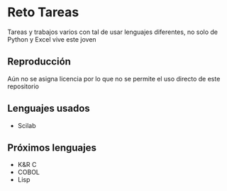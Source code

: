 # Reto Tareas
Tareas y trabajos varios con tal de usar lenguajes diferentes,
no solo de Python y Excel vive este joven

## Reproducción
Aún no se asigna licencia por lo que no se permite el uso directo 
de este repositorio

## Lenguajes usados
- Scilab

## Próximos lenguajes
- K&R C
- COBOL
- Lisp

